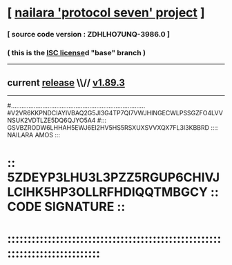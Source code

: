 
# [ [nailara 'protocol seven' project](http://nailara.network/) ]

### [ source code version : ZDHLHO7UNQ-3986.0 ]

### ( this is the [ISC license](license)d "base" branch )
---
## current [release](https://github.com/nailara-technologies/protocol-7/releases) \\\\// [v1.89.3](https://github.com/nailara-technologies/protocol-7/releases/tag/v1.89.3)
---
#.............................................................................
#V2VR6KKPNDCIAYIVBAQ2G5JI3G4TP7QI7VWJHINGECWLPSSGZFO4LVVNSUK2VDTLZE5DQ6QJYO5A4
#::: GSVBZRODW6LHHAH5EWJ6EI2HV5HS5RSXUXSVVXQX7FL3I3KBBRD :::: NAILARA AMOS :::
# :: 5ZDEYP3LHU3L3PZZ5RGUP6CHIVJLCIHK5HP3OLLRFHDIQQTMBGCY :: CODE SIGNATURE ::
# ::::::::::::::::::::::::::::::::::::::::::::::::::::::::::::::::::::::::::::
